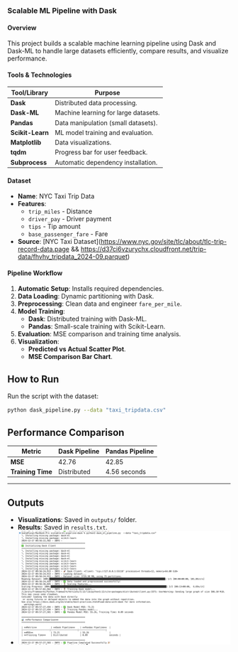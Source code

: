 ### Scalable ML Pipeline with Dask

#### Overview

This project builds a scalable machine learning pipeline using Dask and Dask-ML to handle large datasets efficiently, compare results, and visualize performance.

#### Tools & Technologies

| **Tool/Library**      | **Purpose**                           |
|------------------------|---------------------------------------|
| **Dask**              | Distributed data processing.          |
| **Dask-ML**           | Machine learning for large datasets.  |
| **Pandas**            | Data manipulation (small datasets).   |
| **Scikit-Learn**      | ML model training and evaluation.     |
| **Matplotlib**        | Data visualizations.                  |
| **tqdm**              | Progress bar for user feedback.       |
| **Subprocess**        | Automatic dependency installation.    |


#### **Dataset**

- **Name**: NYC Taxi Trip Data  
- **Features**:  
  - `trip_miles` - Distance  
  - `driver_pay` - Driver payment  
  - `tips` - Tip amount  
  - `base_passenger_fare` - Fare  
- **Source**: [NYC Taxi Dataset](https://www.nyc.gov/site/tlc/about/tlc-trip-record-data.page && https://d37ci6vzurychx.cloudfront.net/trip-data/fhvhv_tripdata_2024-09.parquet)


#### **Pipeline Workflow**

1. **Automatic Setup**: Installs required dependencies.  
2. **Data Loading**: Dynamic partitioning with Dask.  
3. **Preprocessing**: Clean data and engineer `fare_per_mile`.  
4. **Model Training**:  
   - **Dask**: Distributed training with Dask-ML.  
   - **Pandas**: Small-scale training with Scikit-Learn.  
5. **Evaluation**: MSE comparison and training time analysis.  
6. **Visualization**:  
   - **Predicted vs Actual Scatter Plot**.  
   - **MSE Comparison Bar Chart**.  


## **How to Run**

Run the script with the dataset:

```bash
python dask_pipeline.py --data "taxi_tripdata.csv"
```

## **Performance Comparison**

| **Metric**         | **Dask Pipeline**   | **Pandas Pipeline**  |
|---------------------|---------------------|----------------------|
| **MSE**            | 42.76               | 42.85               |
| **Training Time**  | Distributed         | 4.56 seconds        |

---

## **Outputs**

- **Visualizations**: Saved in `outputs/` folder.  
- **Results**: Saved in `results.txt`.  
- ![alt text](image.png)
    